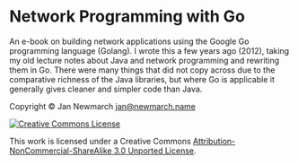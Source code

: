# Network Programming with Go

An e-book on building network applications using the Google Go programming language (Golang). 
I wrote this a few years ago (2012), taking my old lecture notes about Java and network 
programming and rewriting them in Go.
There were many things that did not copy across due to the comparative richness of the Java libraries, but
where Go is applicable it generally gives cleaner and simpler code than Java.

Copyright © Jan Newmarch jan@newmarch.name 


<a rel="license" href="http://creativecommons.org/licenses/by-nc-nd/3.0/"><img alt="Creative Commons License" style="border-width:0" src="http://i.creativecommons.org/l/by-nc-sa/3.0/88x31.png" /></a>


This work is licensed under a Creative Commons [Attribution-NonCommercial-ShareAlike 3.0 Unported License](http://creativecommons.org/licenses/by-nc-sa/3.0/).
